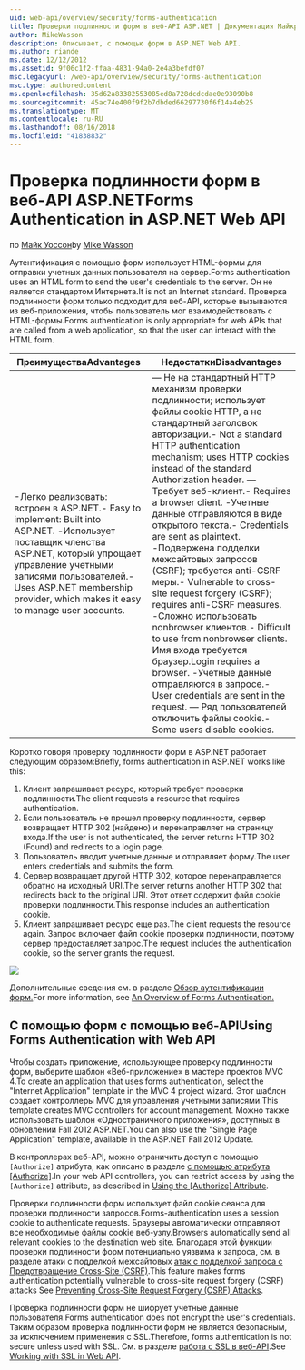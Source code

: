 ```yaml
---
uid: web-api/overview/security/forms-authentication
title: Проверки подлинности форм в веб-API ASP.NET | Документация Майкрософт
author: MikeWasson
description: Описывает, с помощью форм в ASP.NET Web API.
ms.author: riande
ms.date: 12/12/2012
ms.assetid: 9f06c1f2-ffaa-4831-94a0-2e4a3befdf07
msc.legacyurl: /web-api/overview/security/forms-authentication
msc.type: authoredcontent
ms.openlocfilehash: 35d62a83382553085ed8a728dcdcdae0e93090b8
ms.sourcegitcommit: 45ac74e400f9f2b7dbded66297730f6f14a4eb25
ms.translationtype: MT
ms.contentlocale: ru-RU
ms.lasthandoff: 08/16/2018
ms.locfileid: "41838832"
---
```

<a name="forms-authentication-in-aspnet-web-api"></a><span data-ttu-id="73c72-103">Проверка подлинности форм в веб-API ASP.NET</span><span class="sxs-lookup"><span data-stu-id="73c72-103">Forms Authentication in ASP.NET Web API</span></span>
====================
<span data-ttu-id="73c72-104">по [Майк Уоссон](https://github.com/MikeWasson)</span><span class="sxs-lookup"><span data-stu-id="73c72-104">by [Mike Wasson](https://github.com/MikeWasson)</span></span>

<span data-ttu-id="73c72-105">Аутентификация с помощью форм использует HTML-формы для отправки учетных данных пользователя на сервер.</span><span class="sxs-lookup"><span data-stu-id="73c72-105">Forms authentication uses an HTML form to send the user's credentials to the server.</span></span> <span data-ttu-id="73c72-106">Он не является стандартом Интернета.</span><span class="sxs-lookup"><span data-stu-id="73c72-106">It is not an Internet standard.</span></span> <span data-ttu-id="73c72-107">Проверка подлинности форм только подходит для веб-API, которые вызываются из веб-приложения, чтобы пользователь мог взаимодействовать с HTML-формы.</span><span class="sxs-lookup"><span data-stu-id="73c72-107">Forms authentication is only appropriate for web APIs that are called from a web application, so that the user can interact with the HTML form.</span></span>

| <span data-ttu-id="73c72-108">Преимущества</span><span class="sxs-lookup"><span data-stu-id="73c72-108">Advantages</span></span> | <span data-ttu-id="73c72-109">Недостатки</span><span class="sxs-lookup"><span data-stu-id="73c72-109">Disadvantages</span></span> |
| --- | --- |
| <span data-ttu-id="73c72-110">-Легко реализовать: встроен в ASP.NET.</span><span class="sxs-lookup"><span data-stu-id="73c72-110">- Easy to implement: Built into ASP.NET.</span></span> <span data-ttu-id="73c72-111">-Использует поставщик членства ASP.NET, который упрощает управление учетными записями пользователей.</span><span class="sxs-lookup"><span data-stu-id="73c72-111">- Uses ASP.NET membership provider, which makes it easy to manage user accounts.</span></span> | <span data-ttu-id="73c72-112">— Не на стандартный HTTP механизм проверки подлинности; использует файлы cookie HTTP, а не стандартный заголовок авторизации.</span><span class="sxs-lookup"><span data-stu-id="73c72-112">- Not a standard HTTP authentication mechanism; uses HTTP cookies instead of the standard Authorization header.</span></span> <span data-ttu-id="73c72-113">— Требует веб-клиент.</span><span class="sxs-lookup"><span data-stu-id="73c72-113">- Requires a browser client.</span></span> <span data-ttu-id="73c72-114">-Учетные данные отправляются в виде открытого текста.</span><span class="sxs-lookup"><span data-stu-id="73c72-114">- Credentials are sent as plaintext.</span></span> <span data-ttu-id="73c72-115">-Подвержена подделки межсайтовых запросов (CSRF); требуется anti-CSRF меры.</span><span class="sxs-lookup"><span data-stu-id="73c72-115">- Vulnerable to cross-site request forgery (CSRF); requires anti-CSRF measures.</span></span> <span data-ttu-id="73c72-116">-Сложно использовать nonbrowser клиентов.</span><span class="sxs-lookup"><span data-stu-id="73c72-116">- Difficult to use from nonbrowser clients.</span></span> <span data-ttu-id="73c72-117">Имя входа требуется браузер.</span><span class="sxs-lookup"><span data-stu-id="73c72-117">Login requires a browser.</span></span> <span data-ttu-id="73c72-118">-Учетные данные отправляются в запросе.</span><span class="sxs-lookup"><span data-stu-id="73c72-118">- User credentials are sent in the request.</span></span> <span data-ttu-id="73c72-119">— Ряд пользователей отключить файлы cookie.</span><span class="sxs-lookup"><span data-stu-id="73c72-119">- Some users disable cookies.</span></span> |

<span data-ttu-id="73c72-120">Коротко говоря проверку подлинности форм в ASP.NET работает следующим образом:</span><span class="sxs-lookup"><span data-stu-id="73c72-120">Briefly, forms authentication in ASP.NET works like this:</span></span>

1. <span data-ttu-id="73c72-121">Клиент запрашивает ресурс, который требует проверки подлинности.</span><span class="sxs-lookup"><span data-stu-id="73c72-121">The client requests a resource that requires authentication.</span></span>
2. <span data-ttu-id="73c72-122">Если пользователь не прошел проверку подлинности, сервер возвращает HTTP 302 (найдено) и перенаправляет на страницу входа.</span><span class="sxs-lookup"><span data-stu-id="73c72-122">If the user is not authenticated, the server returns HTTP 302 (Found) and redirects to a login page.</span></span>
3. <span data-ttu-id="73c72-123">Пользователь вводит учетные данные и отправляет форму.</span><span class="sxs-lookup"><span data-stu-id="73c72-123">The user enters credentials and submits the form.</span></span>
4. <span data-ttu-id="73c72-124">Сервер возвращает другой HTTP 302, которое перенаправляется обратно на исходный URI.</span><span class="sxs-lookup"><span data-stu-id="73c72-124">The server returns another HTTP 302 that redirects back to the original URI.</span></span> <span data-ttu-id="73c72-125">Этот ответ содержит файл cookie проверки подлинности.</span><span class="sxs-lookup"><span data-stu-id="73c72-125">This response includes an authentication cookie.</span></span>
5. <span data-ttu-id="73c72-126">Клиент запрашивает ресурс еще раз.</span><span class="sxs-lookup"><span data-stu-id="73c72-126">The client requests the resource again.</span></span> <span data-ttu-id="73c72-127">Запрос включает файл cookie проверки подлинности, поэтому сервер предоставляет запрос.</span><span class="sxs-lookup"><span data-stu-id="73c72-127">The request includes the authentication cookie, so the server grants the request.</span></span>

![](forms-authentication/_static/image1.png)

<span data-ttu-id="73c72-128">Дополнительные сведения см. в разделе [Обзор аутентификации форм.](../../../web-forms/overview/older-versions-security/introduction/an-overview-of-forms-authentication-cs.md)</span><span class="sxs-lookup"><span data-stu-id="73c72-128">For more information, see [An Overview of Forms Authentication.](../../../web-forms/overview/older-versions-security/introduction/an-overview-of-forms-authentication-cs.md)</span></span>

## <a name="using-forms-authentication-with-web-api"></a><span data-ttu-id="73c72-129">С помощью форм с помощью веб-API</span><span class="sxs-lookup"><span data-stu-id="73c72-129">Using Forms Authentication with Web API</span></span>

<span data-ttu-id="73c72-130">Чтобы создать приложение, использующее проверку подлинности форм, выберите шаблон «Веб-приложение» в мастере проектов MVC 4.</span><span class="sxs-lookup"><span data-stu-id="73c72-130">To create an application that uses forms authentication, select the "Internet Application" template in the MVC 4 project wizard.</span></span> <span data-ttu-id="73c72-131">Этот шаблон создает контроллеры MVC для управления учетными записями.</span><span class="sxs-lookup"><span data-stu-id="73c72-131">This template creates MVC controllers for account management.</span></span> <span data-ttu-id="73c72-132">Можно также использовать шаблон «Одностраничного приложения», доступных в обновлении Fall 2012 ASP.NET.</span><span class="sxs-lookup"><span data-stu-id="73c72-132">You can also use the "Single Page Application" template, available in the ASP.NET Fall 2012 Update.</span></span>

<span data-ttu-id="73c72-133">В контроллерах веб-API, можно ограничить доступ с помощью `[Authorize]` атрибута, как описано в разделе [с помощью атрибута [Authorize]](authentication-and-authorization-in-aspnet-web-api.md#auth3).</span><span class="sxs-lookup"><span data-stu-id="73c72-133">In your web API controllers, you can restrict access by using the `[Authorize]` attribute, as described in [Using the [Authorize] Attribute](authentication-and-authorization-in-aspnet-web-api.md#auth3).</span></span>

<span data-ttu-id="73c72-134">Проверки подлинности форм использует файл cookie сеанса для проверки подлинности запросов.</span><span class="sxs-lookup"><span data-stu-id="73c72-134">Forms-authentication uses a session cookie to authenticate requests.</span></span> <span data-ttu-id="73c72-135">Браузеры автоматически отправляют все необходимые файлы cookie веб-узлу.</span><span class="sxs-lookup"><span data-stu-id="73c72-135">Browsers automatically send all relevant cookies to the destination web site.</span></span> <span data-ttu-id="73c72-136">Благодаря этой функции проверки подлинности форм потенциально уязвима к запроса, см. в разделе атаки с подделкой межсайтовых [атак с подделкой запроса с Предотвращение Cross-Site (CSRF)](preventing-cross-site-request-forgery-csrf-attacks.md).</span><span class="sxs-lookup"><span data-stu-id="73c72-136">This feature makes forms authentication potentially vulnerable to cross-site request forgery (CSRF) attacks See [Preventing Cross-Site Request Forgery (CSRF) Attacks](preventing-cross-site-request-forgery-csrf-attacks.md).</span></span>

<span data-ttu-id="73c72-137">Проверка подлинности форм не шифрует учетные данные пользователя.</span><span class="sxs-lookup"><span data-stu-id="73c72-137">Forms authentication does not encrypt the user's credentials.</span></span> <span data-ttu-id="73c72-138">Таким образом проверка подлинности форм не является безопасным, за исключением применения с SSL.</span><span class="sxs-lookup"><span data-stu-id="73c72-138">Therefore, forms authentication is not secure unless used with SSL.</span></span> <span data-ttu-id="73c72-139">См. в разделе [работа с SSL в веб-API](working-with-ssl-in-web-api.md).</span><span class="sxs-lookup"><span data-stu-id="73c72-139">See [Working with SSL in Web API](working-with-ssl-in-web-api.md).</span></span>

